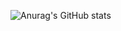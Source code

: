 ![Anurag's GitHub stats](https://github-readme-stats.vercel.app/api?username=hsinaDitaM&show_icons=true&theme=transparent)


<!---
hsinaDitaM/hsinaDitaM is a ✨ special ✨ repository because its `README.md` (this file) appears on your GitHub profile.
You can click the Preview link to take a look at your changes.
--->
